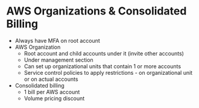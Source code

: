 # AWS Organizations & Consolidated Billing

- Always have MFA on root account
- AWS Organization
    - Root account and child accounts under it (invite other accounts)
    - Under management section
    - Can set up organizational units that contain 1 or more accounts
    - Service control policies to apply restrictions - on organizational unit or on actual accounts
- Consolidated billing
    - 1 bill per AWS account
    - Volume pricing discount
